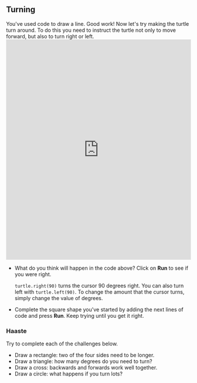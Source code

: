 ## Turning

You've used code to draw a line. Good work! Now let's try making the turtle turn around. To do this you need to instruct the turtle not only to move forward, but also to turn right or left. <iframe src="https://trinket.io/embed/python/88c91b8dfb" width="100%" height="600" frameborder="0" marginwidth="0" marginheight="0" allowfullscreen></iframe> 

- What do you think will happen in the code above? Click on **Run** to see if you were right.
    
    `turtle.right(90)` turns the cursor 90 degrees right. You can also turn left with `turtle.left(90)`. To change the amount that the cursor turns, simply change the value of degrees.

- Complete the square shape you've started by adding the next lines of code and press **Run**. Keep trying until you get it right.

### Haaste

Try to complete each of the challenges below.

- Draw a rectangle: two of the four sides need to be longer.
- Draw a triangle: how many degrees do you need to turn?
- Draw a cross: backwards and forwards work well together.
- Draw a circle: what happens if you turn lots?